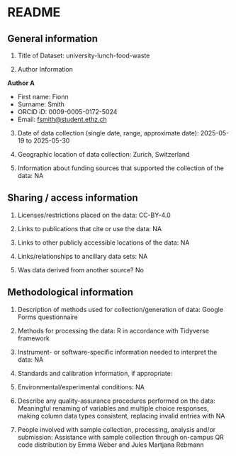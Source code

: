 # README

## General information

1.  Title of Dataset: university-lunch-food-waste

2.  Author Information

**Author A**

-   First name: Fionn
-   Surname: Smith
-   ORCID iD: 0009-0005-0172-5024
-   Email: fsmith@student.ethz.ch

3.  Date of data collection (single date, range, approximate date): 2025-05-19 to 2025-05-30

4.  Geographic location of data collection: Zurich, Switzerland

5.  Information about funding sources that supported the collection of the data: NA

## Sharing / access information

1.  Licenses/restrictions placed on the data: CC-BY-4.0

2.  Links to publications that cite or use the data: NA

3.  Links to other publicly accessible locations of the data: NA

4.  Links/relationships to ancillary data sets: NA

5.  Was data derived from another source? No

## Methodological information

1.  Description of methods used for collection/generation of data: Google Forms questionnaire

2.  Methods for processing the data: R in accordance with Tidyverse framework

3.  Instrument- or software-specific information needed to interpret the data: NA

4.  Standards and calibration information, if appropriate:

5.  Environmental/experimental conditions: NA

6.  Describe any quality-assurance procedures performed on the data: Meaningful renaming of variables and multiple choice responses, making column data types consistent, replacing invalid entries with NA

7.  People involved with sample collection, processing, analysis and/or submission: Assistance with sample collection through on-campus QR code distribution by Emma Weber and Jules Martjana Rebmann
